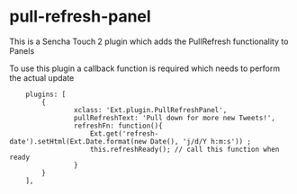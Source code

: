 pull-refresh-panel
==================

This is a Sencha Touch 2 plugin which adds the PullRefresh functionality to Panels

To use this plugin a callback function is required which needs to perform the actual update

        plugins: [
        	{
            		xclass: 'Ext.plugin.PullRefreshPanel',
            		pullRefreshText: 'Pull down for more new Tweets!',
            		refreshFn: function(){
            			Ext.get('refresh-date').setHtml(Ext.Date.format(new Date(), 'j/d/Y h:m:s')) ;
            			this.refreshReady(); // call this function when ready
            		}
        	}
    	],
